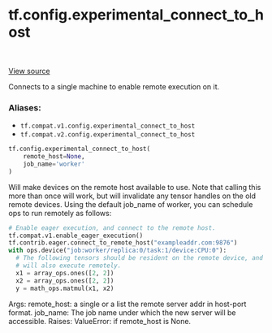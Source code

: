 <div itemscope itemtype="http://developers.google.com/ReferenceObject">
<meta itemprop="name" content="tf.config.experimental_connect_to_host" />
<meta itemprop="path" content="Stable" />
</div>

# tf.config.experimental_connect_to_host

<!-- Insert buttons -->

<table class="tfo-notebook-buttons tfo-api" align="left">
</table>

<a target="_blank" href="/code/stable/tensorflow/python/eager/remote.py">View source</a>



<!-- Start diff -->
Connects to a single machine to enable remote execution on it.

### Aliases:

* `tf.compat.v1.config.experimental_connect_to_host`
* `tf.compat.v2.config.experimental_connect_to_host`


``` python
tf.config.experimental_connect_to_host(
    remote_host=None,
    job_name='worker'
)
```



<!-- Placeholder for "Used in" -->
Will make devices on the remote host available to use. Note that calling this
more than once will work, but will invalidate any tensor handles on the old
remote devices.
Using the default job_name of worker, you can schedule ops to run remotely as
follows:
```python
# Enable eager execution, and connect to the remote host.
tf.compat.v1.enable_eager_execution()
tf.contrib.eager.connect_to_remote_host("exampleaddr.com:9876")
with ops.device("job:worker/replica:0/task:1/device:CPU:0"):
  # The following tensors should be resident on the remote device, and the op
  # will also execute remotely.
  x1 = array_ops.ones([2, 2])
  x2 = array_ops.ones([2, 2])
  y = math_ops.matmul(x1, x2)
```
Args:
  remote_host: a single or a list the remote server addr in host-port format.
  job_name: The job name under which the new server will be accessible.
Raises:
  ValueError: if remote_host is None.